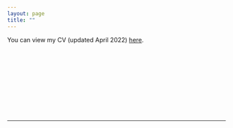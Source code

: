 ```yaml
---
layout: page
title: ""
---
```


You can view my CV (updated April 2022) [here](assets/Fredriksson_cv_0422.pdf).

<object data="https://klaramcfredriksson.com/assets/Fredriksson_cv_0422.pdf" type="application/pdf" width="700px" height="700px">
    <embed src="https://klaramcfredriksson.com/assets/Fredriksson_cv_0422.pdf">
    </embed>
</object>

---

